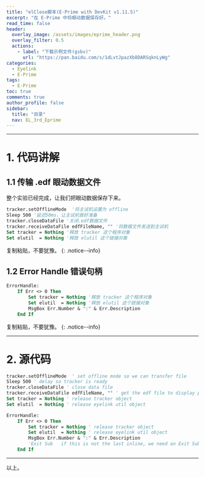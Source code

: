 ```yaml
---
title: "elClose脚本(E-Prime with DevKit v1.11.5)"
excerpt: "在 E-Prime 中将眼动数据保存好。"
read_time: false
header:
  overlay_image: /assets/images/eprime_header.png
  overlay_filter: 0.5
  actions:
    - label: "下载示例文件(gsbv)"
      url: "https://pan.baidu.com/s/1dLvtJpazXb8DARSqknLyWg"
categories:
  - Eyelink
  - E-Prime
tags:
  - E-Prime
toc: true
comments: true
author_profile: false
sidebar:
  title: "目录"
  nav: EL_3rd_Eprime
---
```


---

# 1. 代码讲解

## 1.1 传输 .edf 眼动数据文件

整个实验已经完成，让我们把眼动数据保存下来。

~~~ vb
tracker.setOfflineMode  '将主试机设置为 offline
Sleep 500 '延迟50ms，让主试机做好准备
tracker.closeDataFile '关闭.edf数据文件
tracker.receiveDataFile edfFileName, "" '将数据文件发送到主试机
Set tracker = Nothing '释放 tracker 这个程序对象
Set elutil  = Nothing '释放 elutil 这个链接对象
~~~

复制粘贴，不要犹豫。
{: .notice--info}

## 1.2 Error Handle 错误句柄

~~~ vb
ErrorHandle:
	If Err <> 0 Then 
		Set tracker = Nothing '释放 tracker 这个程序对象
		Set elutil  = Nothing '释放 elutil 这个链接对象
		MsgBox Err.Number & ":" & Err.Description
    End If
~~~

复制粘贴，不要犹豫。
{: .notice--info}

---

# 2. 源代码

~~~ vb
tracker.setOfflineMode  ' set offline mode so we can transfer file 
Sleep 500 ' delay so tracker is ready 
tracker.closeDataFile ' close data file 
tracker.receiveDataFile edfFileName, "" ' get the edf file to display pc
Set tracker = Nothing ' release tracker object
Set elutil  = Nothing ' release eyelink util object

ErrorHandle:
	If Err <> 0 Then 
		Set tracker = Nothing ' release tracker object
		Set elutil  = Nothing ' release eyelink util object
		MsgBox Err.Number & ":" & Err.Description
		'Exit Sub   if this is not the last inline, we need an Exit Sub
    End If
~~~

---

以上。